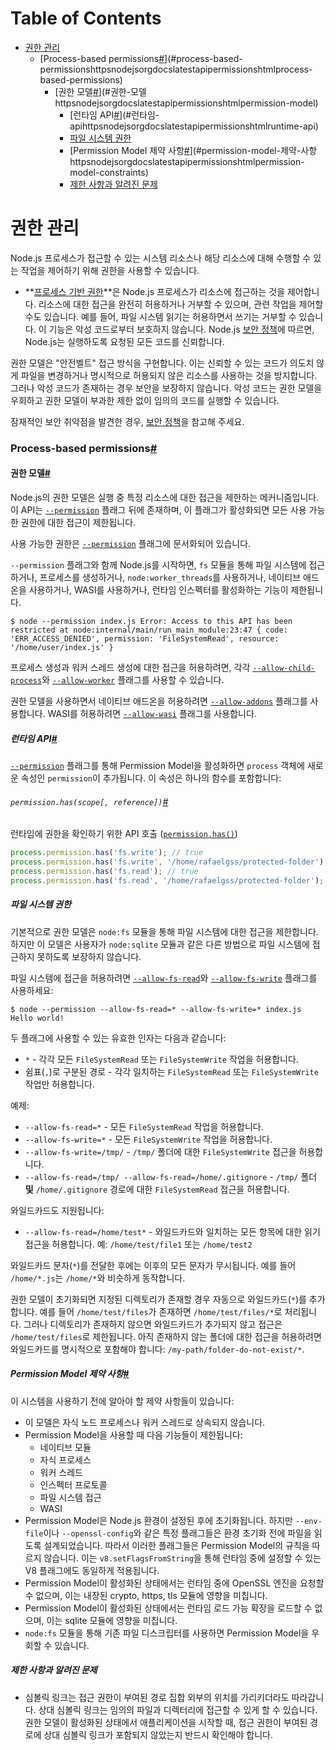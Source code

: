 # Table of Contents

- [권한 관리](#권한-관리)
    - [Process-based permissions[#](https://nodejs.org/docs/latest/api/permissions.html#process-based-permissions)](#process-based-permissionshttpsnodejsorgdocslatestapipermissionshtmlprocess-based-permissions)
      - [권한 모델[#](https://nodejs.org/docs/latest/api/permissions.html#permission-model)](#권한-모델httpsnodejsorgdocslatestapipermissionshtmlpermission-model)
        - [런타임 API[#](https://nodejs.org/docs/latest/api/permissions.html#runtime-api)](#런타임-apihttpsnodejsorgdocslatestapipermissionshtmlruntime-api)
        - [파일 시스템 권한](#파일-시스템-권한)
        - [Permission Model 제약 사항[#](https://nodejs.org/docs/latest/api/permissions.html#permission-model-constraints)](#permission-model-제약-사항httpsnodejsorgdocslatestapipermissionshtmlpermission-model-constraints)
        - [제한 사항과 알려진 문제](#제한-사항과-알려진-문제)

# 권한 관리

Node.js 프로세스가 접근할 수 있는 시스템 리소스나 해당 리소스에 대해 수행할 수 있는 작업을 제어하기 위해 권한을 사용할 수 있습니다.

- **[프로세스 기반 권한](https://nodejs.org/docs/latest/api/permissions.html#process-based-permissions)**은 Node.js 프로세스가 리소스에 접근하는 것을 제어합니다. 리소스에 대한 접근을 완전히 허용하거나 거부할 수 있으며, 관련 작업을 제어할 수도 있습니다. 예를 들어, 파일 시스템 읽기는 허용하면서 쓰기는 거부할 수 있습니다. 이 기능은 악성 코드로부터 보호하지 않습니다. Node.js [보안 정책](https://github.com/nodejs/node/blob/main/SECURITY.md)에 따르면, Node.js는 실행하도록 요청된 모든 코드를 신뢰합니다.

권한 모델은 "안전벨트" 접근 방식을 구현합니다. 이는 신뢰할 수 있는 코드가 의도치 않게 파일을 변경하거나 명시적으로 허용되지 않은 리소스를 사용하는 것을 방지합니다. 그러나 악성 코드가 존재하는 경우 보안을 보장하지 않습니다. 악성 코드는 권한 모델을 우회하고 권한 모델이 부과한 제한 없이 임의의 코드를 실행할 수 있습니다.

잠재적인 보안 취약점을 발견한 경우, [보안 정책](https://github.com/nodejs/node/blob/main/SECURITY.md)을 참고해 주세요.


### Process-based permissions[#](https://nodejs.org/docs/latest/api/permissions.html#process-based-permissions)





#### 권한 모델[#](https://nodejs.org/docs/latest/api/permissions.html#permission-model)

Node.js의 권한 모델은 실행 중 특정 리소스에 대한 접근을 제한하는 메커니즘입니다. 이 API는 [`--permission`](https://nodejs.org/docs/latest/api/cli.html#--permission) 플래그 뒤에 존재하며, 이 플래그가 활성화되면 모든 사용 가능한 권한에 대한 접근이 제한됩니다.

사용 가능한 권한은 [`--permission`](https://nodejs.org/docs/latest/api/cli.html#--permission) 플래그에 문서화되어 있습니다.

`--permission` 플래그와 함께 Node.js를 시작하면, `fs` 모듈을 통해 파일 시스템에 접근하거나, 프로세스를 생성하거나, `node:worker_threads`를 사용하거나, 네이티브 애드온을 사용하거나, WASI를 사용하거나, 런타임 인스펙터를 활성화하는 기능이 제한됩니다.

```console
$ node --permission index.js Error: Access to this API has been restricted at node:internal/main/run_main_module:23:47 { code: 'ERR_ACCESS_DENIED', permission: 'FileSystemRead', resource: '/home/user/index.js' }
```

프로세스 생성과 워커 스레드 생성에 대한 접근을 허용하려면, 각각 [`--allow-child-process`](https://nodejs.org/docs/latest/api/cli.html#--allow-child-process)와 [`--allow-worker`](https://nodejs.org/docs/latest/api/cli.html#--allow-worker) 플래그를 사용할 수 있습니다.

권한 모델을 사용하면서 네이티브 애드온을 허용하려면 [`--allow-addons`](https://nodejs.org/docs/latest/api/cli.html#--allow-addons) 플래그를 사용합니다. WASI를 허용하려면 [`--allow-wasi`](https://nodejs.org/docs/latest/api/cli.html#--allow-wasi) 플래그를 사용합니다.


##### 런타임 API[#](https://nodejs.org/docs/latest/api/permissions.html#runtime-api)

[`--permission`](https://nodejs.org/docs/latest/api/cli.html#--permission) 플래그를 통해 Permission Model을 활성화하면 `process` 객체에 새로운 속성인 `permission`이 추가됩니다. 이 속성은 하나의 함수를 포함합니다:

###### `permission.has(scope[, reference])`[#](https://nodejs.org/docs/latest/api/permissions.html#permissionhasscope-reference)

런타임에 권한을 확인하기 위한 API 호출 ([`permission.has()`](https://nodejs.org/docs/latest/api/process.html#processpermissionhasscope-reference))

```js
process.permission.has('fs.write'); // true
process.permission.has('fs.write', '/home/rafaelgss/protected-folder'); // true
process.permission.has('fs.read'); // true
process.permission.has('fs.read', '/home/rafaelgss/protected-folder'); // false
```


##### 파일 시스템 권한

기본적으로 권한 모델은 `node:fs` 모듈을 통해 파일 시스템에 대한 접근을 제한합니다. 하지만 이 모델은 사용자가 `node:sqlite` 모듈과 같은 다른 방법으로 파일 시스템에 접근하지 못하도록 보장하지 않습니다.

파일 시스템에 접근을 허용하려면 [`--allow-fs-read`](https://nodejs.org/docs/latest/api/cli.html#--allow-fs-read)와 [`--allow-fs-write`](https://nodejs.org/docs/latest/api/cli.html#--allow-fs-write) 플래그를 사용하세요:

```console
$ node --permission --allow-fs-read=* --allow-fs-write=* index.js Hello world!
```

두 플래그에 사용할 수 있는 유효한 인자는 다음과 같습니다:

-   `*` - 각각 모든 `FileSystemRead` 또는 `FileSystemWrite` 작업을 허용합니다.
-   쉼표(`,`)로 구분된 경로 - 각각 일치하는 `FileSystemRead` 또는 `FileSystemWrite` 작업만 허용합니다.

예제:

-   `--allow-fs-read=*` - 모든 `FileSystemRead` 작업을 허용합니다.
-   `--allow-fs-write=*` - 모든 `FileSystemWrite` 작업을 허용합니다.
-   `--allow-fs-write=/tmp/` - `/tmp/` 폴더에 대한 `FileSystemWrite` 접근을 허용합니다.
-   `--allow-fs-read=/tmp/ --allow-fs-read=/home/.gitignore` - `/tmp/` 폴더 **및** `/home/.gitignore` 경로에 대한 `FileSystemRead` 접근을 허용합니다.

와일드카드도 지원됩니다:

-   `--allow-fs-read=/home/test*` - 와일드카드와 일치하는 모든 항목에 대한 읽기 접근을 허용합니다. 예: `/home/test/file1` 또는 `/home/test2`

와일드카드 문자(`*`)를 전달한 후에는 이후의 모든 문자가 무시됩니다. 예를 들어 `/home/*.js`는 `/home/*`와 비슷하게 동작합니다.

권한 모델이 초기화되면 지정된 디렉토리가 존재할 경우 자동으로 와일드카드(`*`)를 추가합니다. 예를 들어 `/home/test/files`가 존재하면 `/home/test/files/*`로 처리됩니다. 그러나 디렉토리가 존재하지 않으면 와일드카드가 추가되지 않고 접근은 `/home/test/files`로 제한됩니다. 아직 존재하지 않는 폴더에 대한 접근을 허용하려면 와일드카드를 명시적으로 포함해야 합니다: `/my-path/folder-do-not-exist/*`.


##### Permission Model 제약 사항[#](https://nodejs.org/docs/latest/api/permissions.html#permission-model-constraints)

이 시스템을 사용하기 전에 알아야 할 제약 사항들이 있습니다:

-   이 모델은 자식 노드 프로세스나 워커 스레드로 상속되지 않습니다.
-   Permission Model을 사용할 때 다음 기능들이 제한됩니다:
    -   네이티브 모듈
    -   자식 프로세스
    -   워커 스레드
    -   인스펙터 프로토콜
    -   파일 시스템 접근
    -   WASI
-   Permission Model은 Node.js 환경이 설정된 후에 초기화됩니다. 하지만 `--env-file`이나 `--openssl-config`와 같은 특정 플래그들은 환경 초기화 전에 파일을 읽도록 설계되었습니다. 따라서 이러한 플래그들은 Permission Model의 규칙을 따르지 않습니다. 이는 `v8.setFlagsFromString`을 통해 런타임 중에 설정할 수 있는 V8 플래그에도 동일하게 적용됩니다.
-   Permission Model이 활성화된 상태에서는 런타임 중에 OpenSSL 엔진을 요청할 수 없으며, 이는 내장된 crypto, https, tls 모듈에 영향을 미칩니다.
-   Permission Model이 활성화된 상태에서는 런타임 로드 가능 확장을 로드할 수 없으며, 이는 sqlite 모듈에 영향을 미칩니다.
-   `node:fs` 모듈을 통해 기존 파일 디스크립터를 사용하면 Permission Model을 우회할 수 있습니다.


##### 제한 사항과 알려진 문제

- 심볼릭 링크는 접근 권한이 부여된 경로 집합 외부의 위치를 가리키더라도 따라갑니다. 상대 심볼릭 링크는 임의의 파일과 디렉터리에 접근할 수 있게 할 수 있습니다. 권한 모델이 활성화된 상태에서 애플리케이션을 시작할 때, 접근 권한이 부여된 경로에 상대 심볼릭 링크가 포함되지 않았는지 반드시 확인해야 합니다.


